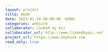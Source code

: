 ```yaml
---
layout: project
title: HUSH
date: 2023-01-10 00:00:00 -0500
categories: website
collaborator: Linked by Air
collaborator_url: http://www.linkedbyair.net
project_url: https://www.heyhush.com
read_only: true
---
```

